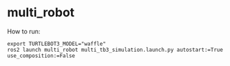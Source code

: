 # multi_robot

How to run:
```
export TURTLEBOT3_MODEL="waffle"
ros2 launch multi_robot multi_tb3_simulation.launch.py autostart:=True use_composition:=False
```
